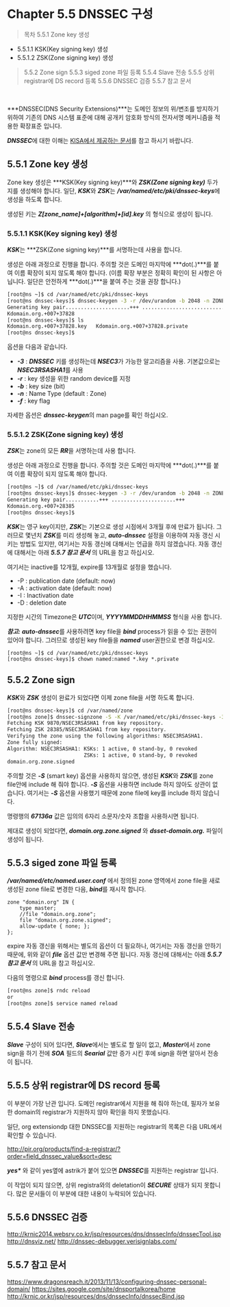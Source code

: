 # Chapter 5.5 DNSSEC 구성

>목차
5.5.1 Zone key 생성
 * 5.5.1.1 KSK(Key signing key) 생성
 * 5.5.1.2 ZSK(Zone signing key) 생성
 
>5.5.2 Zone sign
5.5.3 siged zone 파일 등록
5.5.4  Slave 전송
5.5.5 상위 registrar에 DS record 등록
5.5.6 DNSSEC 검증
5.5.7 참고 문서

<br>

***DNSSEC(DNS Security Extensions)***는 도메인 정보의 위/변조를 방지하기 위하여 기존의 DNS 시스템 표준에 대해 공개키 암호화 방식의 전자서명 메커니즘을 적용한 확장표준 입니다.

***DNSSEC***에 대한 이해는 [KISA에서 제공하는 문서](http://krnic.or.kr/jsp/resources/dns/dnssecInfo/dnssecInfo.jsp)를 참고 하시기 바랍니다.


## 5.5.1 Zone key 생성

Zone key 생성은 ***KSK(Key signing key)***와 ***ZSK(Zone signing key)*** 두가지를 생성해야 합니다. 일단, ***KSK***와 ***ZSK***는 ***/var/named/etc/pki/dnssec-keys***에 생성을 하도록 합니다.

생성된 키는 ***Z[zone_name]+[algorithm]+[id].key*** 의 형식으로 생성이 됩니다.

### 5.5.1.1 KSK(Key signing key) 생성

***KSK***는 ***ZSK(Zone signing key)***를 서명하는데 사용을 합니다.

생성은 아래 과정으로 진행을 합니다. 주의할 것은 도메인 마지막에 ***dot(.)***를 붙여 이름 확장이 되지 않도록 해야 합니다. (이름 확장 부분은 정확히 확인이 된 사항은 아닙니다. 일단은 안전하게 ***dot(.)***을 붙여 주는 것을 권장 합니다.)

```bash
[root@ns ~]$ cd /var/named/etc/pki/dnssec-keys
[root@ns dnssec-keys]$ dnssec-keygen -3 -r /dev/urandom -b 2048 -n ZONE -f KSK domain.org.
Generating key pair.....................+++ ...................................+++
Kdomain.org.+007+37828
[root@ns dnssec-keys]$ ls
Kdomain.org.+007+37828.key   Kdomain.org.+007+37828.private
[root@ns dnssec-keys]$
```

옵션을 다음과 같습니다.

* ***-3*** : ***DNSSEC*** 키를 생성하는데 ***NSEC3***가 가능한 알고리즘을 사용. 기본값으로는 ***NSEC3RSASHA1***를 사용
* ***-r*** : key 생성을 위한 random device를 지정
* ***-b*** : key size (bit)
* ***-n*** : Name Type (default : Zone)
* ***-f*** : key flag

자세한 옵션은 ***dnssec-keygen***의 man page를 확인 하십시오.

### 5.5.1.2 ZSK(Zone signing key) 생성

***ZSK***는 zone의 모든 ***RR***을 서명하는데 사용 합니다.

생성은 아래 과정으로 진행을 합니다. 주의할 것은 도메인 마지막에 ***dot(.)***를 붙여 이름 확장이 되지 않도록 해야 합니다.

```bash
[root@ns ~]$ cd /var/named/etc/pki/dnssec-keys
[root@ns dnssec-keys]$ dnssec-keygen -3 -r /dev/urandom -b 2048 -n ZONE -I 2018021200000000 -D 2018031200000000 domain.org.
Generating key pair...........+++ .....................+++
Kdomain.org.+007+28385
[root@ns dnssec-keys]$
```

***KSK***는 영구 key이지만, ***ZSK***는 기본으로 생성 시점에서 3개월 후에 만료가 됩니다. 그러므로 몇년치 ***ZSK***를 미리 생성해 놓고, ***auto-dnssec*** 설정을 이용하여 자동 갱신 시키는 방법도 있지만, 여기서는 자동 갱신에 대해서는 언급을 하지 않겠습니다. 자동 갱신에 대해서는 아래 ***5.5.7 참고 문서*** 의 URL을 참고 하십시오.



여기서는 inactive를 12개월, expire를 13개월로 설정을 했습니다.

* -P : publication date (default: now) 
* -A : activation date (default: now)
* -I : Inactivation date 
* -D : deletion date

지정한 시간의 Timezone은 ***UTC***이며, ***YYYYMMDDHHMMSS*** 형식을 사용 합니다.

***참고:***
***auto-dnssec***를 사용하려면 key file을 ***bind*** process가 읽을 수 있는 권한이 있어야 합니다. 그러므로 생성된 key file들을 ***named*** user권한으로 변경 하십시오.

```
[root@ns ~]$ cd /var/named/etc/pki/dnssec-keys
[root@ns dnssec-keys]$ chown named:named *.key *.private
```

## 5.5.2 Zone sign

***KSK***와 ***ZSK*** 생성이 완료가 되었다면 이제 zone file을 서명 하도록 합니다.

```bash
[root@ns dnssec-keys]$ cd /var/named/zone
[root@ns zone]$ dnssec-signzone -S -K /var/named/etc/pki/dnssec-keys -3 67136a -e 20180212000000 -o domain.org. domain.org.zone
Fetching KSK 9870/NSEC3RSASHA1 from key repository.
Fetching ZSK 28385/NSEC3RSASHA1 from key repository.
Verifying the zone using the following algorithms: NSEC3RSASHA1.
Zone fully signed:
Algorithm: NSEC3RSASHA1: KSKs: 1 active, 0 stand-by, 0 revoked
                         ZSKs: 1 active, 0 stand-by, 0 revoked
domain.org.zone.signed
```

주의할 것은 ***-S*** (smart key) 옵션을 사용하지 않으면, 생성된 ***KSK***와 ***ZSK***를 zone file안에 include 해 줘야 합니다. ***-S*** 옵션을 사용하면 include 하지 않아도 상관이 없습니다. 여기서는 ***-S*** 옵션을 사용했기 때문에 zone file에 key를 include 하지 않습니다.

명령행의 ***67136a*** 값은 임의의 6자리 소문자/숫자 조합을 사용하시면 됩니다.

제대로 생성이 되었다면, ***domain.org.zone.signed*** 와 ***dsset-domain.org.*** 파일이 생성이 됩니다. 



## 5.5.3 siged zone 파일 등록

***/var/named/etc/named.user.conf*** 에서 정의된 zone 영역에서 zone file을 새로 생성된 zone file로 변경한 다음, ***bind***를 재시작 합니다.

```
zone "domain.org" IN {
    type master;
    //file "domain.org.zone";
    file "domain.org.zone.signed";
    allow-update { none; };
};
```

expire 자동 갱신을 위해서는 별도의 옵션이 더 필요하나, 여기서는 자동 갱신을 안하기 때문에, 위와 같이 ***file*** 옵션 값만 변경해 주면 됩니다. 자동 갱신에 대해서는 아래 ***5.5.7 참고 문서*** 의 URL을 참고 하십시오.

다음의 명령으로 ***bind*** process를 갱신 합니다.

```bash
[root@ns zone]$ rndc reload
or
[root@ns zone]$ service named reload
```

## 5.5.4 Slave 전송

***Slave*** 구성이 되어 있다면, ***Slave***에서는 별도로 할 일이 없고, ***Master***에서 zone sign을 하기 전에 ***SOA*** 필드의 ***Searial*** 값만 증가 시킨 후에 sign을 하면 알아서 전송이 됩니다.

## 5.5.5 상위 registrar에 DS record 등록

이 부분이 가장 난관 입니다. 도메인 registrar에서 지원을 해 줘야 하는데, 필자가 보유한 domain의 registrar가 지원하지 않아 확인을 하지 못했습니다.

일단, org extensiondp 대한 DNSSEC를 지원하는 registrar의 목록은 다음 URL에서 확인할 수 있습니다.

http://pir.org/products/find-a-registrar/?order=field_dnssec_value&sort=desc

___yes*___ 와 같이 yes옆에 astrik가 붙어 있으면 ***DNSSEC***를 지원하는 registrar 입니다.

이 작업이 되지 않으면, 상위 registra와의 deletation이 ***SECURE*** 상태가 되지 못합니다. 많은 문서들이 이 부분에 대한 내용이 누락되어 있습니다.

## 5.5.6 DNSSEC 검증

http://krnic2014.websrv.co.kr/jsp/resources/dns/dnssecInfo/dnssecTool.jsp
http://dnsviz.net/
http://dnssec-debugger.verisignlabs.com/

## 5.5.7 참고 문서
https://www.dragonsreach.it/2013/11/13/configuring-dnssec-personal-domain/
https://sites.google.com/site/dnsportalkorea/home
http://krnic.or.kr/jsp/resources/dns/dnssecInfo/dnssecBind.jsp
